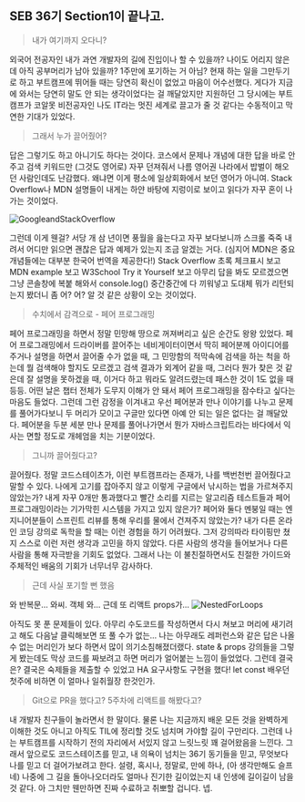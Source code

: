 ## SEB 36기 Section1이 끝나고.

> 내가 여기까지 오다니? 

외국어 전공자인 내가 과연 개발자의 길에 진입이나 할 수 있을까? 나이도 어리지 않은데 아직 공부머리가 남아 있을까? 1주만에 포기하는 거 아님? 현재 하는 일을 그만두기로 하고 부트캠프에 뛰어들 때는 당연히 확신이 없었고 마음이 어수선했다. 게다가 지금에 와서는 당연히 말도 안 되는 생각이었다는 걸 깨달았지만 지원하던 그 당시에는 부트캠프가 코알못 비전공자인 나도 IT라는 멋진 세계로 끌고가 줄 것 같다는 수동적이고 막연한 기대가 있었다.

> 그래서 누가 끌어줬어?

답은 그렇기도 하고 아니기도 하다는 것이다. 코스에서 문제나 개념에 대한 답을 바로 안주고 검색 키워드만 (그것도 영어로) 자꾸 던져줘서 나름 영어권 나라에서 밥벌이 해오던 사람인데도 난감했다. 왜냐면 이게 평소에 일상회화에서 보던 영어가 아니여. Stack Overflow나 MDN 설명들이 내게는 하얀 바탕에 지렁이로 보이고 읽다가 자꾸 혼이 나가는 것이었다.

![GoogleandStackOverflow](https://pics.me.me/google-stackoverflow-you-tube-bugs-errors-developer-data-flair-64225567.png)

그런데 이게 웬걸? 서당 개 삼 년이면 풍월을 읊는다고 자꾸 보다보니까 스크롤 죽죽 내려서 어디만 읽으면 괜찮은 답과 예제가 있는지 조금 알겠는 거다. (심지어 MDN은 중요 개념들에는 대부분 한국어 번역을 제공한다!) Stack Overflow 초록 체크표시 보고 MDN example 보고 W3School Try it Yourself 보고 아무리 답을 봐도 모르겠으면 그냥 콘솔창에 복붙 해와서 console.log() 중간중간에 다 끼워넣고 도대체 뭐가 리턴되는지 봤더니 좀 어? 어? 알 것 같은 상황이 오는 것이었다.

> 수치에서 감격으로 - 페어 프로그래밍

페어 프로그래밍을 하면서 정말 민망해 땅으로 꺼져버리고 싶은 순간도 왕왕 있었다. 페어 프로그래밍에서 드라이버를 끌어주는 네비게이터이면서 딱히 페어분께 아이디어를 주거나 설명을 하면서 끌어줄 수가 없을 때, 그 민망함의 적막속에 검색을 하는 척을 하는데 뭘 검색해야 할지도 모르겠고 검색 결과가 외계어 같을 때, 그러다 뭔가 찾은 것 같은데 잘 설명을 못하겠을 때, 이거다 하고 뭐라도 알려드렸는데 패스한 것이 1도 없을 때 등등. 어떤 날은 챕터 전체가 도무지 이해가 안 돼서 페어 프로그래밍을 잠수타고 싶다는 마음도 들었다. 그런데 그런 감정을 이겨내고 우선 페어분과 만나 이야기를 나누고 문제를 풀어가다보니 두 머리가 모이고  구글만 있다면 아예 안 되는 일은 없다는 걸 깨달았다. 페어분을 두분 세분 만나 문제를 풀어나가면서 뭔가 자바스크립트라는 바다에서 익사는 면할 정도로 개헤엄을 치는 기분이었다.

> 그니까 끌어줬다고?

끌어줬다. 정말 코드스테이츠가, 이런 부트캠프라는 존재가, 나를 백번천번 끌어줬다고 말할 수 있다. 나에게 고기를 잡아주지 않고 이렇게 구글에서 낚시하는 법을 가르쳐주지 않았는가? 내게 자꾸 0개만 통과했다고 빨간 소리를 지르는 알고리즘 테스트들과 페어 프로그래밍이라는 기가막힌 시스템을 가지고 있지 않은가? 페어와 둘다 멘붕일 때는 엔지니어분들이 스프린트 리뷰를 통해 우리를 물에서 건져주지 않았는가? 내가 다른 온라인 코딩 강의로 독학을 할 때는 이런 경험을 하기 어려웠다. 그저 강의따라 타이핑만 쳤지 스스로 이런 저런 생각과 고민을 하지 않았다. 다른 사람의 생각을 들어보거나 다른 사람을 통해 자극받을 기회도 없었다. 그래서 나는 이 불친절하면서도 친절한 가이드와 주체적인 배움의 기회가 너무너무 감사하다.

> 근데 사실 포기할 뻔 했음
 
와 반복문... 와씨. 
객체 와...
근데 또 리액트 props가...
![NestedForLoops](https://media.makeameme.org/created/is-that-four.jpg)

아직도 못 푼 문제들이 있다. 아무리 수도코드를 작성하면서 다시 쳐보고 머리에 새기려고 해도 다음날 클릭해보면 또 풀 수가 없는... 나는 아무래도 레퍼런스와 같은 답은 나올 수 없는 머리인가 보다 하면서 많이 의기소침해졌더랬다. state & props 강의들을 그렇게 봤는데도 막상 코드를 짜보려고 하면 머리가 얼어붙는 느낌이 들었었다. 그런데 결국은? 결국은 숙제들을 제출할 수 있었고 HA 요구사항도 구현을 했다! let const 배우던 첫주에 비하면 이 얼마나 일취월장 한것인가. 

> Git으로 PR을 했다고?
> 5주차에 리액트를 해봤다고?

내 개발자 친구들이 놀라면서 한 말이다. 물론 나는 지금까지 배운 모든 것을 완벽하게 이해한 것도 아니고 아직도 TIL에 정리할 것도 넘치며 가야할 길이 구만리다. 그런데 나는 부트캠프를 시작하기 전의 자리에서 서있지 않고 느릿느릿 꽤 걸어왔음을 느낀다. 그래서 앞으로도 코드스테이츠를 믿고, 내 의욕이 넘치는 36기 동기들을 믿고, 무엇보다 나를 믿고 더 걸어가보려고 한다. 설령, 혹시나, 정말로, 만에 하나, (아 생각만해도 슬프네) 나중에 그 길을 돌아나오더라도 얼마나 진기한 길이었는지 내 인생에 길이길이 남을 것 같다. 아 그치만 웬만하면 진짜 수료하고 취뽀할 겁니다. 넵.

